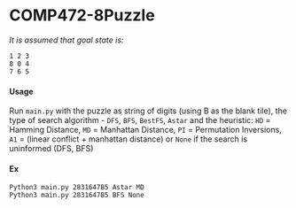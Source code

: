 # COMP472-8Puzzle

*It is assumed that goal state is:*
    
    1 2 3
    8 0 4
    7 6 5     
#### Usage
Run `main.py` with the puzzle as string of digits (using B as the blank tile), the type of search algorithm - `DFS`, `BFS`, `BestFS`, `Astar` and the heuristic:  `HD`  = Hamming Distance, `MD` = Manhattan Distance, `PI`  = Permutation Inversions, 
	              `A1`  = (linear conflict + manhattan distance) or `None` if the search is uninformed (DFS, BFS)
#### Ex
```
Python3 main.py 2831647B5 Astar MD
Python3 main.py 2831647B5 BFS None

```
